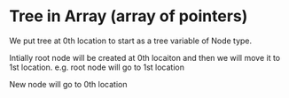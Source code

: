 # Tree in Array (array of pointers)

We put tree at 0th location to start as a tree variable of Node type.

Intially root node will be created at 0th locaiton and then we will move it to 1st location.
e.g. root node will go to 1st location


New node will go to 0th location